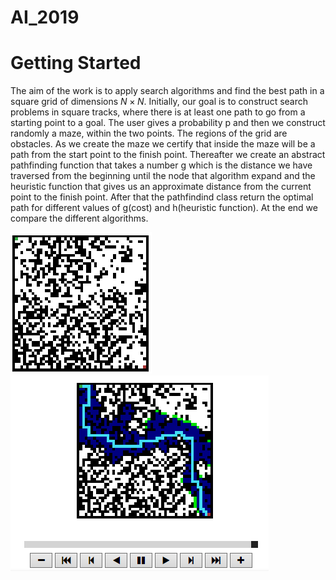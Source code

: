 # AI_2019
# Getting Started
The aim of the work is to apply search algorithms and find the best path in a square grid of dimensions $N\times N$. Initially, our goal is to construct search problems in square tracks, where there is at least one path to go from a starting point to a goal. 
The user gives a probability p and then we construct randomly a maze, within the two points. The regions of the grid are obstacles. As we create the maze we certify that inside the maze will be a path from the start point to the finish point. Thereafter we create an abstract pathfinding function that takes a number g which is the distance we have traversed from the beginning until the node that algorithm expand and the heuristic function that gives us an approximate distance from the current point to the finish point. After that the pathfindind class return the optimal path for different values of g(cost) and h(heuristic function). At the end we compare the different algorithms.


![alt text](https://github.com/AndrewGeorgis/AI_2019/blob/f1514293be90433e0a6f156025d4aef96ac109fe/initial.PNG)
![alt text](https://github.com/AndrewGeorgis/AI_2019/blob/45b02fd19a9080b09f0a9dbf5bad54345b92b8d7/finalpath.PNG)
